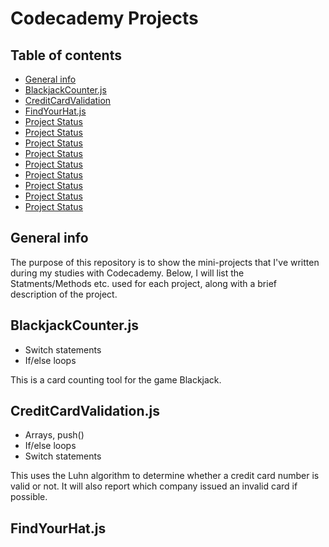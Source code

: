 # Codecademy Projects

## Table of contents
* [General info](#general-info)
* [BlackjackCounter.js](#blackjackcounter.js)
* [CreditCardValidation](#CreditCardValidation)
* [FindYourHat.js](#findyourhat.js)
* [Project Status](#project-status)
* [Project Status](#project-status)
* [Project Status](#project-status)
* [Project Status](#project-status)
* [Project Status](#project-status)
* [Project Status](#project-status)
* [Project Status](#project-status)
* [Project Status](#project-status)
* [Project Status](#project-status)

## General info
The purpose of this repository is to show the mini-projects that I've written during my studies with Codecademy.
Below, I will list the Statments/Methods etc. used for each project, along with a brief description of the project.

## BlackjackCounter.js
- Switch statements
- If/else loops

This is a card counting tool for the game Blackjack.

## CreditCardValidation.js
- Arrays, push()
- If/else loops
- Switch statements

This uses the Luhn algorithm to determine whether a credit card number is valid or not. It will also report which company issued an invalid card if possible.

## FindYourHat.js
